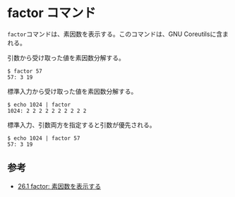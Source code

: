 # factor コマンド

`factor`コマンドは、素因数を表示する。このコマンドは、GNU Coreutilsに含まれる。

引数から受け取った値を素因数分解する。

```console
$ factor 57
57: 3 19
```

標準入力から受け取った値を素因数分解する。

```console
$ echo 1024 | factor
1024: 2 2 2 2 2 2 2 2 2 2
```

標準入力、引数両方を指定すると引数が優先される。

```console
$ echo 1024 | factor 57
57: 3 19
```

## 参考

- [26.1 factor: 素因数を表示する](https://linuxjm.osdn.jp/info/GNU_coreutils/coreutils-ja_180.html)

